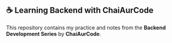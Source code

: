 ## ☕ Learning Backend with ChaiAurCode

This repository contains my practice and notes from the **Backend Development Series** by **ChaiAurCode**.



